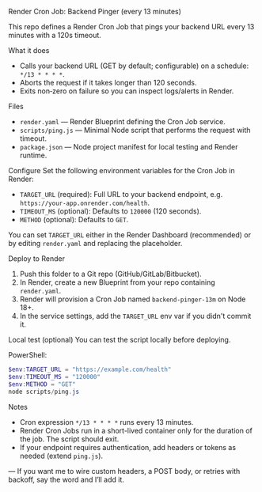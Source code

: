 Render Cron Job: Backend Pinger (every 13 minutes)

This repo defines a Render Cron Job that pings your backend URL every 13 minutes with a 120s timeout.

What it does

- Calls your backend URL (GET by default; configurable) on a schedule: `*/13 * * * *`.
- Aborts the request if it takes longer than 120 seconds.
- Exits non‑zero on failure so you can inspect logs/alerts in Render.

Files

- `render.yaml` — Render Blueprint defining the Cron Job service.
- `scripts/ping.js` — Minimal Node script that performs the request with timeout.
- `package.json` — Node project manifest for local testing and Render runtime.

Configure
Set the following environment variables for the Cron Job in Render:

- `TARGET_URL` (required): Full URL to your backend endpoint, e.g. `https://your-app.onrender.com/health`.
- `TIMEOUT_MS` (optional): Defaults to `120000` (120 seconds).
- `METHOD` (optional): Defaults to `GET`.

You can set `TARGET_URL` either in the Render Dashboard (recommended) or by editing `render.yaml` and replacing the placeholder.

Deploy to Render

1. Push this folder to a Git repo (GitHub/GitLab/Bitbucket).
2. In Render, create a new Blueprint from your repo containing `render.yaml`.
3. Render will provision a Cron Job named `backend-pinger-13m` on Node 18+.
4. In the service settings, add the `TARGET_URL` env var if you didn't commit it.

Local test (optional)
You can test the script locally before deploying.

PowerShell:

```powershell
$env:TARGET_URL = "https://example.com/health"
$env:TIMEOUT_MS = "120000"
$env:METHOD = "GET"
node scripts/ping.js
```

Notes

- Cron expression `*/13 * * * *` runs every 13 minutes.
- Render Cron Jobs run in a short-lived container only for the duration of the job. The script should exit.
- If your endpoint requires authentication, add headers or tokens as needed (extend `ping.js`).

—
If you want me to wire custom headers, a POST body, or retries with backoff, say the word and I’ll add it.

